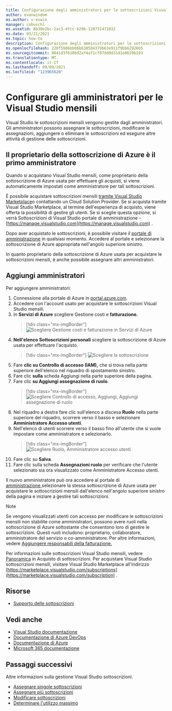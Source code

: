```yaml
---
title: Configurazione degli amministratori per le sottoscrizioni Visual Studio mensili | Microsoft Docs
author: evanwindom
ms.author: v-evwin
manager: cabuschl
ms.assetid: 8b30e2bc-2ac3-4fcc-b296-128731471032
ms.date: 03/21/2021
ms.topic: how-to
description: Configurazione degli amministratori per le sottoscrizioni mensili
ms.openlocfilehash: 220f5986bb06b638504379b63e911f9bb62926b5
ms.sourcegitcommit: 0841d3f610bd2af4af1cf07dd9d31d1e0629b193
ms.translationtype: MT
ms.contentlocale: it-IT
ms.lasthandoff: 09/09/2021
ms.locfileid: "123965620"
---
```

# <a name="set-up-admins-for-visual-studio-monthly-subscriptions"></a>Configurare gli amministratori per le Visual Studio mensili

Visual Studio le sottoscrizioni mensili vengono gestite dagli amministratori. Gli amministratori possono assegnare le sottoscrizioni, modificare le assegnazioni, aggiungere o eliminare le sottoscrizioni ed eseguire altre attività di gestione delle sottoscrizioni.

## <a name="the-azure-subscription-owner-is-the-first-admin"></a>Il proprietario della sottoscrizione di Azure è il primo amministratore

Quando si acquistano Visual Studio mensili, come proprietario della sottoscrizione di Azure usata per effettuare gli acquisti, si viene automaticamente impostati come amministratore per tali sottoscrizioni.

È possibile acquistare sottoscrizioni mensili [tramite Visual Studio Marketplace](https://marketplace.visualstudio.com/subscriptions)o contattando un Cloud Solution Provider. Se si acquista tramite Visual Studio Marketplace, al termine dell'esperienza di acquisto, viene offerta la possibilità di gestire gli utenti. Se si sceglie questa opzione, si verrà Sottoscrizioni di Visual Studio portale di amministrazione - [https://manage.visualstudio.com](https://manage.visualstudio.com) .

Dopo aver acquistato le sottoscrizioni, è possibile visitare il [portale di amministrazione](https://manage.visualstudio.com) in qualsiasi momento. Accedere al portale e selezionare la sottoscrizione di Azure appropriata nell'angolo superiore sinistro.

In quanto proprietario della sottoscrizione di Azure usata per acquistare le sottoscrizioni mensili, è anche possibile assegnare altri amministratori.

## <a name="add-admins"></a>Aggiungi amministratori

Per aggiungere amministratori:

1. Connessione alla portale di Azure in [portal.azure.com](https://portal.azure.com).
2. Accedere con l'account usato per acquistare le sottoscrizioni Visual Studio mensili.
3. In **Servizi di Azure** scegliere Gestione costi e **fatturazione.**
   > [!div class="mx-imgBorder"]
   > ![Scegliere Gestione costi e fatturazione in Servizi di Azure](_img/cloud-admin/azure-cost-billing.png "Scegliere Gestione costi dal gruppo Di servizi di Azure")
4. **Nell'elenco Sottoscrizioni personali** scegliere la sottoscrizione di Azure usata per effettuare l'acquisto.
   > [!div class="mx-imgBorder"]
   > ![Scegliere la sottoscrizione](_img/cloud-admin/subscription-list.png "Scegliere la sottoscrizione di Azure da usare per effettuare l'acquisto.")
5. Fare **clic su Controllo di accesso (IAM),** che si trova nella parte superiore dell'elenco nel riquadro di spostamento sinistro.
6. Fare clic **sulla** scheda Aggiungi nella parte superiore della pagina.
7. Fare clic **su Aggiungi assegnazione di ruolo**.
   > [!div class="mx-imgBorder"]
   > ![Scegliere Controllo di accesso, Aggiungi, Aggiungi assegnazione di ruolo](_img/cloud-admin/access-control-add.png "Scegliere Controllo di accesso dall'elenco a sinistra, quindi scegliere Aggiungi.")
8. Nel riquadro a destra fare clic sull'elenco a discesa **Ruolo** nella parte superiore del riquadro, scorrere verso il basso e selezionare **Amministratore Accesso utenti**.
9. Nell'elenco di utenti scorrere verso il basso fino all'utente che si vuole impostare come amministratore e selezionarlo. 
   > [!div class="mx-imgBorder"]
   > ![Scegliere Ruolo, Amministratore accesso utenti](_img/cloud-admin/add-role-user-access-admin.png "Scegliere Ruolo, selezionare Amministratore Accesso utenti, quindi selezionare il nome dell'utente per renderlo amministratore.")
10. Fare clic su **Salva**.
11. Fare clic sulla scheda **Assegnazioni ruolo** per verificare che l'utente selezionato sia ora visualizzato come Amministratore Accesso utenti.

Il nuovo amministratore può ora accedere al portale di [amministrazione,](https://manage.visualstudio.com)selezionare la stessa sottoscrizione di Azure usata per acquistare le sottoscrizioni mensili dall'elenco nell'angolo superiore sinistro della pagina e iniziare a gestire tali sottoscrizioni.

> [!NOTE]
> Se vengono visualizzati utenti con accesso per modificare le sottoscrizioni mensili non stabilite come amministratori, possono avere ruoli nella sottoscrizione di Azure sottostante che consentono loro di gestire le sottoscrizioni. Questi ruoli includono: proprietario, collaboratore, amministratore del servizio o co-amministratore. Per altre informazioni, vedere [Aggiungere responsabili della fatturazione.](/azure/devops/organizations/billing/add-backup-billing-managers)

Per informazioni sulle sottoscrizioni Visual Studio mensili, vedere [Panoramica](vscloud-overview.md) in Acquisto di sottoscrizioni. Per acquistare Visual Studio sottoscrizioni mensili, visitare Visual Studio Marketplace all'indirizzo [https://marketplace.visualstudio.com/subscriptions](https://marketplace.visualstudio.com/subscription) .

## <a name="resources"></a>Risorse
- [Supporto delle sottoscrizioni](https://aka.ms/vsadminhelp)

## <a name="see-also"></a>Vedi anche
- [Visual Studio documentazione](/visualstudio/)
- [Documentazione di Azure DevOps](/azure/devops/)
- [Documentazione di Azure](/azure/)
- [Microsoft 365 documentazione](/microsoft-365/)

## <a name="next-steps"></a>Passaggi successivi
Altre informazioni sulla gestione Visual Studio sottoscrizioni.
- [Assegnare singole sottoscrizioni](assign-license.md)
- [Assegnare più sottoscrizioni](assign-license-bulk.md)
- [Modificare sottoscrizioni](edit-license.md)
- [Determinare l'utilizzo massimo](maximum-usage.md)